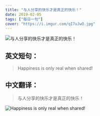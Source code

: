 ```yaml
---
title: "与人分享的快乐才是真正的快乐！"
date: 2019-02-05
tags: ["每日一句"]
cover: "https://i.imgur.com/qI7uJwO.jpg"
---
```


![与人分享的快乐才是真正的快乐！](https://i.imgur.com/UGljD2A.jpg)

## 英文短句：
> Happiness is only real when shared!

<!--more-->

## 中文翻译：
> 与人分享的快乐才是真正的快乐！

![Happiness is only real when shared!](https://i.imgur.com/FH66vKJ.jpg)

